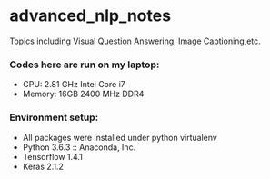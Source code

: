 # advanced_nlp_notes
Topics including Visual Question Answering, Image Captioning,etc.

### Codes here are run on my laptop:
- CPU: 2.81 GHz Intel Core i7
- Memory: 16GB 2400 MHz DDR4

### Environment setup:
-  All packages were installed under python virtualenv
- Python 3.6.3 :: Anaconda, Inc.
- Tensorflow 1.4.1
- Keras 2.1.2
